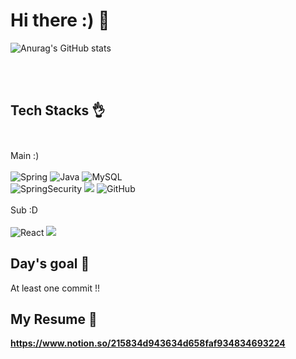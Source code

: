 # Hi there :) 👋

![Anurag's GitHub stats](https://github-readme-stats.vercel.app/api?username=Fouink&show_icons=true&theme=radical)

<br/><br/>

## Tech Stacks 👌 <br/><br/>
Main :) <br/><br/>
<img alt="Spring" src ="https://img.shields.io/badge/SpringBoot-6DB33F.svg?&style=for-the-badge&logo=Spring&logoColor=white"/>
<img alt="Java" src ="https://img.shields.io/badge/Java-007396.svg?&style=for-the-badge&logo=Java&logoColor=white"/>
<img alt="MySQL" src ="https://img.shields.io/badge/MySQL-4479A1.svg?&style=for-the-badge&logo=MySQL&logoColor=white"/>
<br/>
<img alt="SpringSecurity" src ="https://img.shields.io/badge/SpringSecurity-6DB33F.svg?&style=for-the-badge&logo=SpringSecurity&logoColor=white"/>
<img src="https://img.shields.io/badge/jquery-0769AD?style=for-the-badge&logo=jquery&logoColor=white">
<img alt="GitHub" src ="https://img.shields.io/badge/GitHub-F05032.svg?&style=for-the-badge&logo=GitHub&logoColor=white"/>
<br/><br/>
Sub :D <br/><br/>
<img alt="React" src ="https://img.shields.io/badge/React-61DAFB.svg?&style=for-the-badge&logo=React&logoColor=black"/>
<img src="https://img.shields.io/badge/html5-E34F26?style=for-the-badge&logo=html5&logoColor=white">

## Day's goal 💪 <br/>
At least one commit !!

## My Resume 🧾 <br/>
<strong>https://www.notion.so/215834d943634d658faf934834693224</strong>


<!--
**sese1212/sese1212** is a ✨ _special_ ✨ repository because its `README.md` (this file) appears on your GitHub profile.

Here are some ideas to get you started:
<img alt="JQuery" src ="https://img.shields.io/badge/JQuery-0769AD.svg?&style=for-the-badge&logo=JQuery&logoColor=white"/>



- 🔭 I’m currently working on ...
- 🌱 I’m currently learning ...
- 👯 I’m looking to collaborate on ...
- 🤔 I’m looking for help with ...
- 💬 Ask me about ...
- 📫 How to reach me: ...
- 😄 Pronouns: ...
- ⚡ Fun fact: ...
-->
